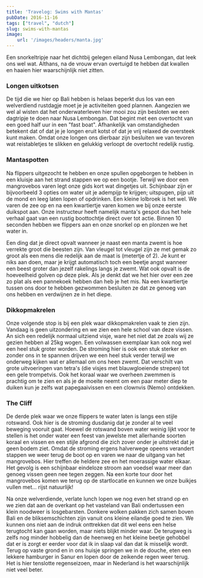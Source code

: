 ```yaml
---
title: 'Travelog: Swims with Mantas'
pubDate: 2016-11-16
tags: ["travel", "dutch"]
slug: swims-with-mantas
image:
    url: '/images/headers/manta.jpg'
---
```


Een snorkeltripje naar het dichtbij gelegen eiland Nusa Lembongan, dat leek ons wel wat. Althans, na de vrouw ervan overtuigd te hebben dat kwallen en haaien hier waarschijnlijk niet zitten.

### Longen uitkotsen

De tijd die we hier op Bali hebben is helaas beperkt dus los van een welverdiend rustdagje moet je je activiteiten goed plannen. Aangezien we wel al wisten dat het onderwaterleven hier mooi zou zijn besloten we een dagtripje te doen naar Nusa Lembongan. Dat begint met een overtocht van een goed half uur in een "fast boat". Afhankelijk van omstandigheden betekent dat of dat je je longen eruit kotst of dat je vrij relaxed de oversteek kunt maken. Omdat onze longen ons dierbaar zijn besluiten we van tevoren wat reistabletjes te slikken en gelukkig verloopt de overtocht redelijk rustig.

### Mantaspotten

Na flippers uitgezocht te hebben en onze spullen opgeborgen te hebben in een kluisje aan het strand stappen we op een bootje. Terwijl we door een mangrovebos varen legt onze gids kort wat dingetjes uit. Schijnbaar zijn er bijvoorbeeld 3 opties om water uit je adempijp te krijgen; uitspugen, pijp uit de mond en leeg laten lopen of opdrinken. Een kleine lolbroek is het wel. We varen de zee op en na een kwartiertje varen komen we bij onze eerste duikspot aan. Onze instructeur heeft namelijk manta's gespot dus het hele verhaal gaat van een rustig boottochtje direct over tot actie. Binnen 10 seconden hebben we flippers aan en onze snorkel op en plonzen we het water in.

Een ding dat je direct opvalt wanneer je naast een manta zwemt is hoe verrekte groot die beesten zijn. Van vleugel tot vleugel zijn ze met gemak zo groot als een mens die redelijk aan de maat is (metertje of 2). Je kunt er niks aan doen, maar je krijgt automatisch toch een beetje angst wanneer een beest groter dan jezelf rakelings langs je zwemt. Wat ook opvalt is de hoeveelheid golven op deze plek. Als je denkt dat we het hier over een zee zo plat als een pannekoek hebben dan heb je het mis. Na een kwartiertje tussen ons door te hebben gezwommen besluiten ze dat ze genoeg van ons hebben en verdwijnen ze in het diepe.

### Dikkopmakrelen

Onze volgende stop is bij een plek waar dikkopmakrelen vaak te zien zijn. Vandaag is geen uitzondering en we zien een hele school van deze vissen. An sich een redelijk normaal uitziend visje, ware het niet dat ze zoals wij ze gezien hebben al 25kg wogen. Een volwassen exemplaar kan ook nog wel een heel stuk groter worden. De stroming hier is ook een stuk sterker en zonder ons in te spannen drijven we een heel stuk verder terwijl we onderweg kijken wat er allemaal om ons heen zwemt. Dat verschilt van grote uitvoeringen van tetra's (die visjes met blauwgloeiende strepen) tot een gele trompetvis. Ook het koraal waar we overheen zwemmen is prachtig om te zien en als je de moeite neemt om een paar meter diep te duiken kun je zelfs wat papegaaivissen en een clownvis (Nemo) ontdekken.

### The Cliff

De derde plek waar we onze flippers te water laten is langs een stijle rotswand. Ook hier is de stroming dusdanig dat je zonder al te veel beweging vooruit gaat. Hoewel de rotswand boven water weinig lijkt voor te stellen is het onder water een feest van jewelste met allerhande soorten koraal en vissen en een stijle afgrond die zich zover onder je uitstrekt dat je geen bodem ziet. Omdat de stroming ergens halverwege opeens verandert stappen we weer terug de boot op en varen we naar de uitgang van het mangrovebos. Hier treffen de heldere zee en het moerassige water elkaar. Het gevolg is een schijnbaar eindeloze stroom aan voedsel waar meer dan genoeg vissen geen nee tegen zeggen. Na een korte tour door het mangrovebos komen we terug op de startlocatie en kunnen we onze buikjes vullen met... rijst natuurlijk!

Na onze welverdiende, verlate lunch lopen we nog even het strand op en we zien dat aan de overkant op het vasteland van Bali ondertussen een klein noodweer is losgebarsten. Donkere wolken pakken zich samen boven Bali en de bliksemschichten zijn vanuit ons kleine eilandje goed te zien. We kunnen ons niet aan de indruk onttrekken dat dit wel eens een helse terugtocht kan gaan worden, maar niets blijkt minder waar. De terugweg is zelfs nog minder hobbelig dan de heenweg en het kleine beetje gehobbel dat er is zorgt er eerder voor dat ik in slaap val dan dat ik misselijk wordt. Terug op vaste grond en in ons huisje springen we in de douche, eten een lekkere hamburger in Sanur en lopen door de zeikende regen weer terug. Het is hier tenslotte regenseizoen, maar in Nederland is het waarschijnlijk niet veel beter.

